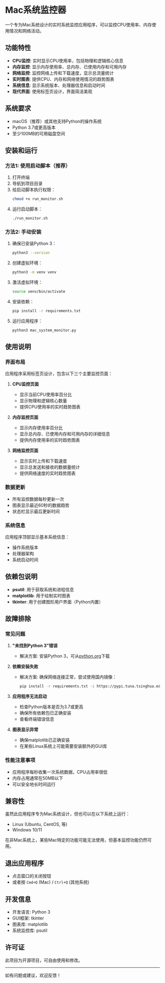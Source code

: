 # Mac系统监控器

一个专为Mac系统设计的实时系统监控应用程序，可以监控CPU使用率、内存使用情况和网络活动。

## 功能特性

- **CPU监控**: 实时显示CPU使用率，包括物理和逻辑核心信息
- **内存监控**: 显示内存使用率、总内存、已使用内存和可用内存
- **网络监控**: 监控网络上传和下载速度，显示总流量统计
- **实时图表**: 提供CPU、内存和网络使用情况的趋势图表
- **系统信息**: 显示系统版本、处理器信息和启动时间
- **现代界面**: 使用标签页设计，界面简洁美观

## 系统要求

- macOS（推荐）或其他支持Python的操作系统
- Python 3.7或更高版本
- 至少100MB的可用磁盘空间

## 安装和运行

### 方法1: 使用启动脚本（推荐）

1. 打开终端
2. 导航到项目目录
3. 给启动脚本执行权限：
   ```bash
   chmod +x run_monitor.sh
   ```
4. 运行启动脚本：
   ```bash
   ./run_monitor.sh
   ```

### 方法2: 手动安装

1. 确保已安装Python 3：
   ```bash
   python3 --version
   ```

2. 创建虚拟环境：
   ```bash
   python3 -m venv venv
   ```

3. 激活虚拟环境：
   ```bash
   source venv/bin/activate
   ```

4. 安装依赖：
   ```bash
   pip install -r requirements.txt
   ```

5. 运行应用程序：
   ```bash
   python3 mac_system_monitor.py
   ```

## 使用说明

### 界面布局

应用程序采用标签页设计，包含以下三个主要监控页面：

1. **CPU监控页面**
   - 显示当前CPU使用率百分比
   - 显示物理和逻辑核心数量
   - 提供CPU使用率的实时趋势图表

2. **内存监控页面**
   - 显示内存使用率百分比
   - 显示总内存、已使用内存和可用内存的详细信息
   - 提供内存使用率的实时趋势图表

3. **网络监控页面**
   - 显示实时上传和下载速度
   - 显示总发送和接收的数据量统计
   - 提供网络速度的实时趋势图表

### 数据更新

- 所有监控数据每秒更新一次
- 图表显示最近60秒的数据趋势
- 状态栏显示最后更新时间

### 系统信息

应用程序顶部显示基本系统信息：
- 操作系统版本
- 处理器架构
- 系统启动时间

## 依赖包说明

- **psutil**: 用于获取系统和进程信息
- **matplotlib**: 用于绘制实时图表
- **tkinter**: 用于创建图形用户界面（Python内置）

## 故障排除

### 常见问题

1. **"未找到Python 3"错误**
   - 解决方案: 安装Python 3，可从[python.org](https://www.python.org)下载

2. **依赖安装失败**
   - 解决方案: 确保网络连接正常，尝试使用国内镜像：
     ```bash
     pip install -r requirements.txt -i https://pypi.tuna.tsinghua.edu.cn/simple/
     ```

3. **应用程序无法启动**
   - 检查Python版本是否为3.7或更高
   - 确保所有依赖包已正确安装
   - 查看终端错误信息

4. **图表显示异常**
   - 确保matplotlib已正确安装
   - 在某些Linux系统上可能需要安装额外的GUI库

### 性能注意事项

- 应用程序每秒收集一次系统数据，CPU占用率很低
- 内存占用通常在50MB以下
- 可以安全地长时间运行

## 兼容性

虽然此应用程序专为Mac系统设计，但也可以在以下系统上运行：
- Linux (Ubuntu, CentOS, 等)
- Windows 10/11

在非Mac系统上，某些Mac特定的功能可能无法使用，但基本监控功能仍然可用。

## 退出应用程序

- 点击窗口的关闭按钮
- 或者按 `Cmd+Q` (Mac) / `Ctrl+Q` (其他系统)

## 开发信息

- 开发语言: Python 3
- GUI框架: tkinter
- 图表库: matplotlib
- 系统监控库: psutil

## 许可证

此项目为开源项目，可自由使用和修改。

---

如有问题或建议，欢迎反馈！